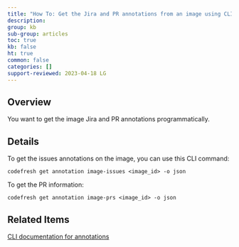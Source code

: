 ```yaml
---
title: "How To: Get the Jira and PR annotations from an image using CLI"
description: 
group: kb
sub-group: articles
toc: true
kb: false
ht: true
common: false
categories: []
support-reviewed: 2023-04-18 LG
---
```


## Overview

You want to get the image Jira and PR annotations programmatically.

## Details

To get the issues annotations on the image, you can use this CLI command:  
  
```shell
codefresh get annotation image-issues <image_id> -o json
```

To get the PR information:  

```shell
codefresh get annotation image-prs <image_id> -o json
```

## Related Items

[CLI documentation for annotations](https://codefresh-io.github.io/cli/annotations/get/)
